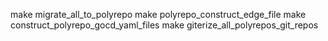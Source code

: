 make migrate_all_to_polyrepo
make polyrepo_construct_edge_file
make construct_polyrepo_gocd_yaml_files
make giterize_all_polyrepos_git_repos
